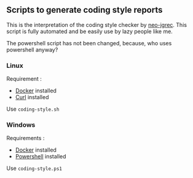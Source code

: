 ## Scripts to generate coding style reports

This is the interpretation of the coding style checker by [neo-jgrec](https://github.com/neo-jgrec).
This script is fully automated and be easily use by lazy people like me.

The powershell script  has not been changed, because, who uses powershell anyway?

### Linux

Requirement :
- [Docker](https://docs.docker.com/engine/install/) installed
- [Curl](https://curl.se/download.html) installed

Use `coding-style.sh`

### Windows

Requirements :
- [Docker](https://docs.docker.com/engine/install/) installed
- [Powershell](https://docs.microsoft.com/en-us/powershell/scripting/install/installing-powershell-on-windows) installed

Use `coding-style.ps1`
